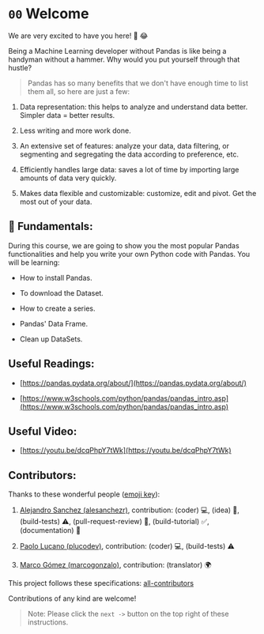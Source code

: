 # `00` Welcome 

We are very excited to have you here! 🎉 😂

Being a Machine Learning developer without Pandas is like being a handyman without a hammer. Why would you put yourself through that hustle?

> Pandas has so many benefits that we don't have enough time to list them all, so here are just a few:

1. Data representation: this helps to analyze and understand data better. Simpler data = better results.

2. Less writing and more work done.

3. An extensive set of features: analyze your data, data filtering, or segmenting and segregating the data according to preference, etc.

4. Efficiently handles large data: saves a lot of time by importing large amounts of data very quickly.

5. Makes data flexible and customizable: customize, edit and pivot. Get the most out of your data.

## 💬 Fundamentals:

During this course, we are going to show you the most popular Pandas functionalities and help you write your own Python code with Pandas. You will be learning:

+ How to install Pandas.

+ To download the Dataset.

+ How to create a series.

+ Pandas' Data Frame.

+ Clean up DataSets.

## Useful Readings:

+ [https://pandas.pydata.org/about/](https://pandas.pydata.org/about/)

+ [https://www.w3schools.com/python/pandas/pandas_intro.asp](https://www.w3schools.com/python/pandas/pandas_intro.asp)

## Useful Video:

+ [https://youtu.be/dcqPhpY7tWk](https://youtu.be/dcqPhpY7tWk)

## Contributors:

Thanks to these wonderful people ([emoji key](https://github.com/kentcdodds/all-contributors#emoji-key)):

1. [Alejandro Sanchez (alesanchezr)](https://github.com/alesanchezr), contribution: (coder) 💻, (idea) 🤔, (build-tests) ⚠️, (pull-request-review) 👀, (build-tutorial) ✅, (documentation) 📖

2. [Paolo Lucano (plucodev)](https://github.com/plucodev), contribution: (coder) 💻, (build-tests) ⚠️

3. [Marco Gómez (marcogonzalo)](https://github.com/marcogonzalo), contribution: (translator) 🌍

This project follows these specifications: [all-contributors](https://github.com/kentcdodds/all-contributors)

Contributions of any kind are welcome!


> Note: Please click the `next ->` button on the top right of these instructions.

